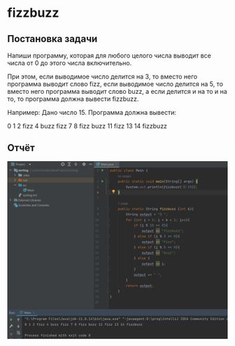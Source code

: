 # fizzbuzz

## Постановка задачи 

Напиши программу, которая для любого целого числа выводит все числа от 0 до этого числа включительно.

При этом, если выводимое число делится на 3, то вместо него программа выводит слово fizz, если выводимое число делится на 5, то вместо него программа выводит слово buzz, а если делится и на то и на то, то программа должна вывести fizzbuzz.

Например: Дано число 15. Программа должна вывести:

0 1 2 fizz 4 buzz fizz 7 8 fizz buzz 11 fizz 13 14 fizzbuzz

## Отчёт
![Screenshot](screenshot.PNG)

